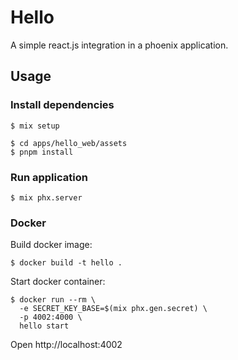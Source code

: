 # Hello

A simple react.js integration in a phoenix application.

## Usage

### Install dependencies

```shell
$ mix setup

$ cd apps/hello_web/assets
$ pnpm install
```

### Run application
```shell
$ mix phx.server
```

### Docker

Build docker image:

```shell
$ docker build -t hello .
```

Start docker container:
```shell
$ docker run --rm \
  -e SECRET_KEY_BASE=$(mix phx.gen.secret) \
  -p 4002:4000 \
  hello start
```

Open http://localhost:4002
